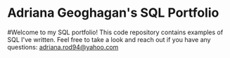 # Adriana Geoghagan's SQL Portfolio 

#Welcome to my SQL portfolio! This code repository contains examples of SQL I've written. Feel free to take a look and reach out if you have any questions:
adriana.rod94@yahoo.com
